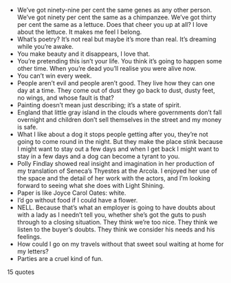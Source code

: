  - We’ve got ninety-nine per cent the same genes as any other person. We’ve got ninety per cent the same as a chimpanzee. We’ve got thirty per cent the same as a lettuce. Does that cheer you up at all? I love about the lettuce. It makes me feel I belong.
 - What’s poetry? It’s not real but maybe it’s more than real. It’s dreaming while you’re awake.
 - You make beauty and it disappears, I love that.
 - You’re pretending this isn’t your life. You think it’s going to happen some other time. When you’re dead you’ll realise you were alive now.
 - You can’t win every week.
 - People aren’t evil and people aren’t good. They live how they can one day at a time. They come out of dust they go back to dust, dusty feet, no wings, and whose fault is that?
 - Painting doesn’t mean just describing; it’s a state of spirit.
 - England that little gray island in the clouds where governments don’t fall overnight and children don’t sell themselves in the street and my money is safe.
 - What I like about a dog it stops people getting after you, they’re not going to come round in the night. But they make the place stink because I might want to stay out a few days and when I get back I might want to stay in a few days and a dog can become a tyrant to you.
 - Polly Findlay showed real insight and imagination in her production of my translation of Seneca’s Thyestes at the Arcola. I enjoyed her use of the space and the detail of her work with the actors, and I’m looking forward to seeing what she does with Light Shining.
 - Paper is like Joyce Carol Oates: white.
 - I’d go without food if I could have a flower.
 - NELL. Because that’s what an employer is going to have doubts about with a lady as I needn’t tell you, whether she’s got the guts to push through to a closing situation. They think we’re too nice. They think we listen to the buyer’s doubts. They think we consider his needs and his feelings.
 - How could I go on my travels without that sweet soul waiting at home for my letters?
 - Parties are a cruel kind of fun.

15 quotes